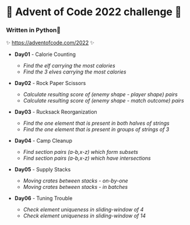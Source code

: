 # 🎄 Advent of Code 2022 challenge 🎄

### Written in **Python**🐍
✨ https://adventofcode.com/2022 ✨


- **Day01** - Calorie Counting  
    - *Find the elf carrying the most calories*
    - *Find the 3 elves carrying the most calories*

- **Day02** - Rock Paper Scissors  
    - *Calculate resulting score of (enemy shape - player shape) pairs*
    - *Calculate resulting score of (enemy shape - match outcome) pairs*

- **Day03** - Rucksack Reorganization  
    - *Find the one element that is present in both halves of strings* 
    - *Find the one element that is present in groups of strings of 3* 

- **Day04** - Camp Cleanup  
    - *Find section pairs (a-b,x-z) which form subsets* 
    - *Find section pairs (a-b,x-z) which have intersections* 
  
- **Day05** - Supply Stacks  
    - *Moving crates between stacks - on-by-one* 
    - *Moving crates between stacks - in batches* 

- **Day06** - Tuning Trouble  
    - *Check element uniqueness in sliding-window of 4* 
    - *Check element uniqueness in sliding-window of 14* 